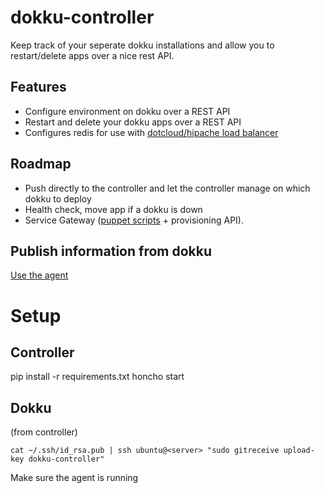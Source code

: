 dokku-controller
================

Keep track of your seperate dokku installations and allow you to restart/delete apps over a nice rest API.

Features
--------

- Configure environment on dokku over a REST API
- Restart and delete your dokku apps over a REST API
- Configures redis for use with [dotcloud/hipache load balancer](https://github.com/dotcloud/hipache)

Roadmap
-------

- Push directly to the controller and let the controller manage on which dokku to deploy
- Health check, move app if a dokku is down
- Service Gateway ([puppet scripts](https://github.com/KristianOellegaard/puppet-postgresql) + provisioning API).

Publish information from dokku
------------------------------

[Use the agent](https://github.com/KristianOellegaard/dokku-controller-agent)


Setup
=====

Controller
----------
pip install -r requirements.txt
honcho start


Dokku
-----
(from controller)
```
cat ~/.ssh/id_rsa.pub | ssh ubuntu@<server> "sudo gitreceive upload-key dokku-controller"
```
Make sure the agent is running
